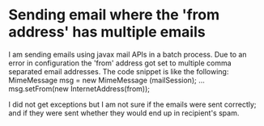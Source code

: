 
# Sending email where the 'from address' has multiple emails

I am sending emails using javax mail APIs in a batch process. Due to an error in configuration the 'from' address got set to multiple comma separated email addresses.
The code snippet is like the following:
MimeMessage msg = new MimeMessage (mailSession);
...
msg.setFrom(new InternetAddress(from));

I did not get exceptions but I am not sure if the emails were sent correctly; and if they were sent whether they would end up in recipient's spam.

        